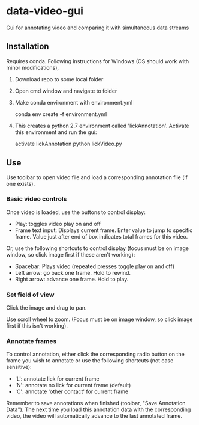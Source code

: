 # data-video-gui
Gui for annotating video and comparing it with simultaneous data streams

## Installation
Requires conda. Following instructions for Windows (OS should work with minor modifications),

1) Download repo to some local folder

2) Open cmd window and navigate to folder

3) Make conda environment with environment.yml

    conda env create -f environment.yml
   
4) This creates a python 2.7 environment called 'lickAnnotation'. Activate this environment and run the gui:
    
    activate lickAnnotation
    python lickVideo.py
    
## Use

Use toolbar to open video file and load a corresponding annotation file (if one exists).

### Basic video controls
Once video is loaded, use the buttons to control display:

* Play: toggles video play on and off
* Frame text input: Displays current frame. Enter value to jump to specific frame. Value just after end of box indicates total frames for this video.

Or, use the following shortcuts to control display (focus must be on image window, so click image first if these aren't working):

* Spacebar: Plays video (repeated presses toggle play on and off)
* Left arrow: go back one frame. Hold to rewind.
* Right arrow: advance one frame. Hold to play.

### Set field of view
Click the image and drag to pan. 

Use scroll wheel to zoom. (Focus must be on image window, so click image first if this isn't working).


### Annotate frames
To control annotation, either click the corresponding radio button on the frame you wish to annotate or use the following shortcuts (not case sensitive):

* 'L': annotate lick for current frame
* 'N': annotate no lick for current frame (default)
* 'C': annotate 'other contact' for current frame

Remember to save annotations when finished (toolbar, "Save Annotation Data"). The next time you load this annotation data with the corresponding video, the video will automatically advance to the last annotated frame.
